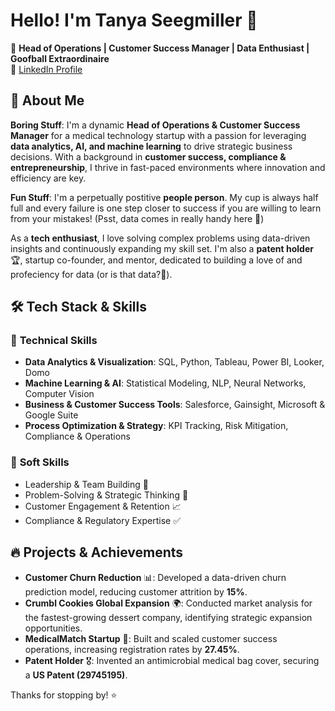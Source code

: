 # Hello! I'm Tanya Seegmiller 👋

🚀 **Head of Operations | Customer Success Manager | Data Enthusiast | Goofball Extraordinaire**  
🔗 [LinkedIn Profile](https://www.linkedin.com/in/tanya-seegmiller-6031939a/)

## 🚀 About Me  
**Boring Stuff**: I'm a dynamic **Head of Operations & Customer Success Manager** for a medical technology startup with a passion for leveraging **data analytics, AI, and machine learning** to drive strategic business decisions. With a background in **customer success, compliance & entrepreneurship**, I thrive in fast-paced environments where innovation and efficiency are key.

**Fun Stuff**: I'm a perpetually postitive **people person**. My cup is always half full and every failure is one step closer to success if you are willing to learn from your mistakes! (Psst, data comes in really handy here 🤫)

As a **tech enthusiast**, I love solving complex problems using data-driven insights and continuously expanding my skill set. I'm also a **patent holder** 🏆, startup co-founder, and mentor, dedicated to building a love of and profeciency for data (or is that data?🤭).  

## 🛠️ Tech Stack & Skills

### 🔹 **Technical Skills**  
- **Data Analytics & Visualization**: SQL, Python, Tableau, Power BI, Looker, Domo  
- **Machine Learning & AI**: Statistical Modeling, NLP, Neural Networks, Computer Vision  
- **Business & Customer Success Tools**: Salesforce, Gainsight, Microsoft & Google Suite  
- **Process Optimization & Strategy**: KPI Tracking, Risk Mitigation, Compliance & Operations  

### 🔹 **Soft Skills**  
- Leadership & Team Building 🤝  
- Problem-Solving & Strategic Thinking 🧠  
- Customer Engagement & Retention 📈  
- Compliance & Regulatory Expertise ✅  

## 🔥 Projects & Achievements
- **Customer Churn Reduction** 📊: Developed a data-driven churn prediction model, reducing customer attrition by **15%**.
- **Crumbl Cookies Global Expansion** 🌍: Conducted market analysis for the fastest-growing dessert company, identifying strategic expansion opportunities.
- **MedicalMatch Startup** 🏥: Built and scaled customer success operations, increasing registration rates by **27.45%**.
- **Patent Holder** 🎖️: Invented an antimicrobial medical bag cover, securing a **US Patent (29745195)**.

Thanks for stopping by! ⭐ 
